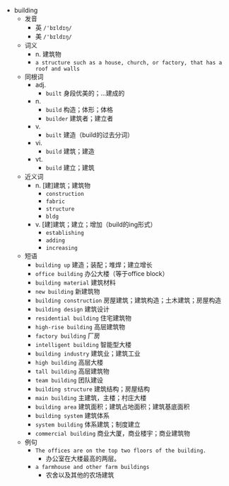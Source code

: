 - building
  - 发音
    - 英 `/'bɪldɪŋ/`
    - 美 `/'bɪldɪŋ/`
  - 词义
    - n. 建筑物
    - `a structure such as a house, church, or factory, that has a roof and walls`
  - 同根词
    - adj.
      - `built` 身段优美的；…建成的
    - n.
      - `build` 构造；体形；体格
      - `builder` 建筑者；建立者
    - v.
      - `built` 建造（build的过去分词）
    - vi.
      - `build` 建筑；建造
    - vt.
      - `build` 建立；建筑
  - 近义词
    - n. [建]建筑；建筑物
      - `construction`
      - `fabric`
      - `structure`
      - `bldg`
    - v. [建]建筑；建立；增加（build的ing形式）
      - `establishing`
      - `adding`
      - `increasing`
  - 短语
    - `building up` 建造；装配；堆焊；建立增长 
    - `office building` 办公大楼（等于office block） 
    - `building material` 建筑材料 
    - `new building` 新建筑物 
    - `building construction` 房屋建筑；建筑构造；土木建筑；房屋构造 
    - `building design` 建筑设计 
    - `residential building` 住宅建筑物 
    - `high-rise building` 高层建筑物 
    - `factory building` 厂房 
    - `intelligent building` 智能型大楼 
    - `building industry` 建筑业；建筑工业 
    - `high building` 高层大楼 
    - `tall building` 高层建筑物 
    - `team building` 团队建设 
    - `building structure` 建筑结构；房屋结构 
    - `main building` 主建筑，主楼；村庄大楼 
    - `building area` 建筑面积；建筑占地面积；建筑基底面积 
    - `building system` 建筑体系 
    - `system building` 体系建筑；制度建立 
    - `commercial building` 商业大厦，商业楼宇；商业建筑物 
  - 例句
    - `The offices are on the top two floors of the building.`
      - 办公室在大楼最高的两层。
    - `a farmhouse and other farm buildings`
      - 农舍以及其他的农场建筑

